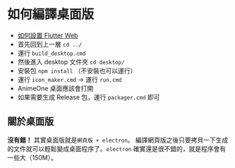 # 如何編譯桌面版
- [如何設置 Flutter Web](https://flutter.dev/docs/get-started/web)
- 首先回到上一層 `cd ../`
- 運行 `build_desktop.cmd`
- 然後進入 desktop 文件夾 `cd desktop/`
- 安裝包 `npm install` （不安裝也可以運行）
- 運行 `icon_maker.cmd` -> 運行 `run.cmd`
- AnimeOne 桌面應該會打開
- 如果需要生成 Release 包，運行 `packager.cmd` 即可

## 關於桌面版
**沒有錯！** 其實桌面版就是`網頁版 + electron`。 編譯網頁版之後只要拷貝一下生成的文件就可以輕鬆變成桌面程序了。`electron` 確實還是很不錯的，就是程序會有一些大（150M）。
